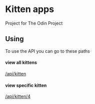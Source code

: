 # Kitten apps

Project for The Odin Project

## Using

To use the API you can go to these paths
#### view all kittens
[/api/kitten](/api/kitten)

#### view specific kitten
[/api/kitten/4](/api/kitten/4)